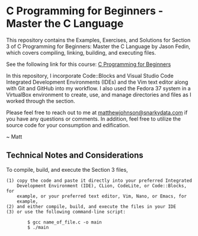 # C Programming for Beginners - Master the C Language

This repository contains the Examples, Exercises, and Solutions for Section 3
of C Programming for Beginners: Master the C Language by Jason Fedin, which
covers compiling, linking, building, and executing files. 

See the following link for this course: <a href="https://www.udemy.com/course/c-programming-for-beginners-/" target="_blank" title="C Programming">C Programming for Beginners </a>

In this repository, I incorporate Code::Blocks and Visual Studio Code Integrated
Development Environments (IDEs) and the Vim text editor along with Git and GitHub
into my workflow. I also used the Fedora 37 system in a VirtualBox environment
to create, use, and manage directories and files as I worked through the section.

Please feel free to reach out to me at matthewjohnson@snarkydata.com if you have 
any questions or comments. In addition, feel free to utilize the source code for
your consumption and edification. 

~ Matt

Technical Notes and Considerations
--------------------------------------------------------------------------------

To compile, build, and execute the Section 3 files,

    (1) copy the code and paste it directly into your preferred Integrated
        Development Environment (IDE), CLion, CodeLite, or Code::Blocks, for
        example, or your preferred text editor, Vim, Nano, or Emacs, for
        example,
    (2) and either compile, build, and execute the files in your IDE
    (3) or use the following command-line script:

            $ gcc name_of_file.c -o main
            $ ./main



